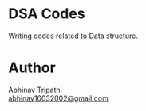 # DSA Codes 

Writing codes related to Data structure.

# Author
Abhinav Tripathi  
abhinav16032002@gmail.com